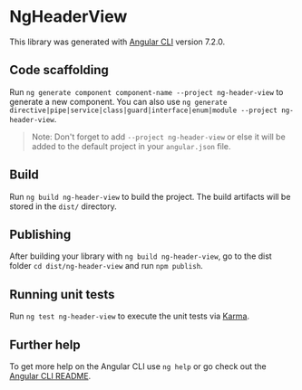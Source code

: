 # NgHeaderView

This library was generated with [Angular CLI](https://github.com/angular/angular-cli) version 7.2.0.

## Code scaffolding

Run `ng generate component component-name --project ng-header-view` to generate a new component. You can also use `ng generate directive|pipe|service|class|guard|interface|enum|module --project ng-header-view`.
> Note: Don't forget to add `--project ng-header-view` or else it will be added to the default project in your `angular.json` file. 

## Build

Run `ng build ng-header-view` to build the project. The build artifacts will be stored in the `dist/` directory.

## Publishing

After building your library with `ng build ng-header-view`, go to the dist folder `cd dist/ng-header-view` and run `npm publish`.

## Running unit tests

Run `ng test ng-header-view` to execute the unit tests via [Karma](https://karma-runner.github.io).

## Further help

To get more help on the Angular CLI use `ng help` or go check out the [Angular CLI README](https://github.com/angular/angular-cli/blob/master/README.md).
